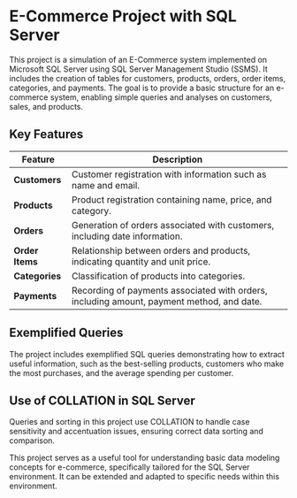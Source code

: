 # E-Commerce Project with SQL Server

This project is a simulation of an E-Commerce system implemented on Microsoft SQL Server using SQL Server Management Studio (SSMS). It includes the creation of tables for customers, products, orders, order items, categories, and payments. The goal is to provide a basic structure for an e-commerce system, enabling simple queries and analyses on customers, sales, and products.

## Key Features

| Feature              | Description                                                                                  |
|----------------------|----------------------------------------------------------------------------------------------|
| **Customers**        | Customer registration with information such as name and email.                                |
| **Products**         | Product registration containing name, price, and category.                                    |
| **Orders**           | Generation of orders associated with customers, including date information.                  |
| **Order Items**      | Relationship between orders and products, indicating quantity and unit price.                |
| **Categories**       | Classification of products into categories.                                                  |
| **Payments**         | Recording of payments associated with orders, including amount, payment method, and date.    |

## Exemplified Queries

The project includes exemplified SQL queries demonstrating how to extract useful information, such as the best-selling products, customers who make the most purchases, and the average spending per customer.

## Use of COLLATION in SQL Server

Queries and sorting in this project use COLLATION to handle case sensitivity and accentuation issues, ensuring correct data sorting and comparison.

This project serves as a useful tool for understanding basic data modeling concepts for e-commerce, specifically tailored for the SQL Server environment. It can be extended and adapted to specific needs within this environment.
